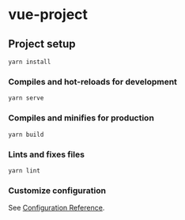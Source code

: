 # vue-project

## Project setup

```shell
yarn install
```

### Compiles and hot-reloads for development

```shell
yarn serve
```

### Compiles and minifies for production

```shell
yarn build
```

### Lints and fixes files

```shell
yarn lint
```

### Customize configuration

See [Configuration Reference](https://cli.vuejs.org/config/).
